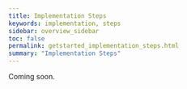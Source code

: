 ```yaml
---
title: Implementation Steps
keywords: implementation, steps
sidebar: overview_sidebar
toc: false
permalink: getstarted_implementation_steps.html
summary: "Implementation Steps"
---
```


Coming soon.
